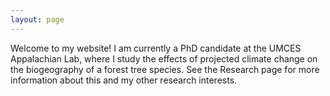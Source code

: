 ```yaml
---
layout: page
---
```


Welcome to my website! I am currently a PhD candidate at the UMCES Appalachian Lab, where I study the effects of projected climate change on the biogeography of a forest tree species. See the Research page for more information about this and my other research interests.

<br>
<br>
<!---
<img align="left" src="https://agougher.github.io/images/warmingstripes.png" width="800" height="100">
<em style="font-size:0.8em">Warming stripes for Cumberland, Maryland (1950-2017), near where I live in Western Maryland. Each stripe is a year. Red stripes are warmer years, blue stripes are cooler years.</em>

<br clear="left"/> 


--->
